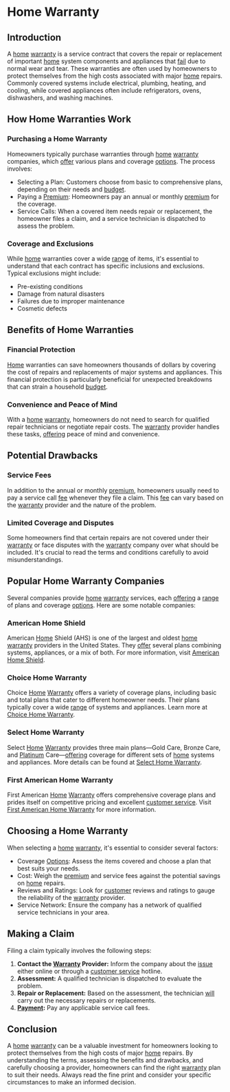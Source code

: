 # Home Warranty

## Introduction

A [home](../h/home.md) [warranty](../w/warranty.md) is a service contract that covers the repair or replacement of important [home](../h/home.md) system components and appliances that [fail](../f/fail.md) due to normal wear and tear. These warranties are often used by homeowners to protect themselves from the high costs associated with major [home](../h/home.md) repairs. Commonly covered systems include electrical, plumbing, heating, and cooling, while covered appliances often include refrigerators, ovens, dishwashers, and washing machines.

## How Home Warranties Work

### Purchasing a Home Warranty

Homeowners typically purchase warranties through [home](../h/home.md) [warranty](../w/warranty.md) companies, which [offer](../o/offer.md) various plans and coverage [options](../o/options.md). The process involves:
- Selecting a Plan: Customers choose from basic to comprehensive plans, depending on their needs and [budget](../b/budget.md).
- Paying a [Premium](../p/premium.md): Homeowners pay an annual or monthly [premium](../p/premium.md) for the coverage.
- Service Calls: When a covered item needs repair or replacement, the homeowner files a claim, and a service technician is dispatched to assess the problem.

### Coverage and Exclusions

While [home](../h/home.md) warranties cover a wide [range](../r/range.md) of items, it's essential to understand that each contract has specific inclusions and exclusions. Typical exclusions might include:
- Pre-existing conditions
- Damage from natural disasters
- Failures due to improper maintenance
- Cosmetic defects

## Benefits of Home Warranties

### Financial Protection

[Home](../h/home.md) warranties can save homeowners thousands of dollars by covering the cost of repairs and replacements of major systems and appliances. This financial protection is particularly beneficial for unexpected breakdowns that can strain a household [budget](../b/budget.md).

### Convenience and Peace of Mind

With a [home](../h/home.md) [warranty](../w/warranty.md), homeowners do not need to search for qualified repair technicians or negotiate repair costs. The [warranty](../w/warranty.md) provider handles these tasks, [offering](../o/offering.md) peace of mind and convenience.

## Potential Drawbacks

### Service Fees

In addition to the annual or monthly [premium](../p/premium.md), homeowners usually need to pay a service call [fee](../f/fee.md) whenever they file a claim. This [fee](../f/fee.md) can vary based on the [warranty](../w/warranty.md) provider and the nature of the problem.

### Limited Coverage and Disputes

Some homeowners find that certain repairs are not covered under their [warranty](../w/warranty.md) or face disputes with the [warranty](../w/warranty.md) company over what should be included. It's crucial to read the terms and conditions carefully to avoid misunderstandings.

## Popular Home Warranty Companies

Several companies provide [home](../h/home.md) [warranty](../w/warranty.md) services, each [offering](../o/offering.md) a [range](../r/range.md) of plans and coverage [options](../o/options.md). Here are some notable companies:

### American Home Shield

American [Home](../h/home.md) Shield (AHS) is one of the largest and oldest [home](../h/home.md) [warranty](../w/warranty.md) providers in the United States. They [offer](../o/offer.md) several plans combining systems, appliances, or a mix of both. For more information, visit [American Home Shield](https://www.ahs.com/).

### Choice Home Warranty

Choice [Home](../h/home.md) [Warranty](../w/warranty.md) offers a variety of coverage plans, including basic and total plans that cater to different homeowner needs. Their plans typically cover a wide [range](../r/range.md) of systems and appliances. Learn more at [Choice Home Warranty](https://www.choicehomewarranty.com/).

### Select Home Warranty

Select [Home](../h/home.md) [Warranty](../w/warranty.md) provides three main plans—Gold Care, Bronze Care, and [Platinum](../p/platinum.md) Care—[offering](../o/offering.md) coverage for different sets of [home](../h/home.md) systems and appliances. More details can be found at [Select Home Warranty](https://selecthomewarranty.com/).

### First American Home Warranty

First American [Home](../h/home.md) [Warranty](../w/warranty.md) offers comprehensive coverage plans and prides itself on competitive pricing and excellent [customer service](../c/customer_service.md). Visit [First American Home Warranty](https://homewarranty.firstam.com/) for more information.

## Choosing a Home Warranty

When selecting a [home](../h/home.md) [warranty](../w/warranty.md), it's essential to consider several factors:
- Coverage [Options](../o/options.md): Assess the items covered and choose a plan that best suits your needs.
- Cost: Weigh the [premium](../p/premium.md) and service fees against the potential savings on [home](../h/home.md) repairs.
- Reviews and Ratings: Look for [customer](../c/customer.md) reviews and ratings to gauge the reliability of the [warranty](../w/warranty.md) provider.
- Service Network: Ensure the company has a network of qualified service technicians in your area.

## Making a Claim

Filing a claim typically involves the following steps:
1. **Contact the [Warranty](../w/warranty.md) Provider:** Inform the company about the [issue](../i/issue.md) either online or through a [customer service](../c/customer_service.md) hotline.
2. **Assessment:** A qualified technician is dispatched to evaluate the problem.
3. **Repair or Replacement:** Based on the assessment, the technician [will](../w/will.md) carry out the necessary repairs or replacements.
4. **[Payment](../p/payment.md):** Pay any applicable service call fees.

## Conclusion

A [home](../h/home.md) [warranty](../w/warranty.md) can be a valuable investment for homeowners looking to protect themselves from the high costs of major [home](../h/home.md) repairs. By understanding the terms, assessing the benefits and drawbacks, and carefully choosing a provider, homeowners can find the right [warranty](../w/warranty.md) plan to suit their needs. Always read the fine print and consider your specific circumstances to make an informed decision.